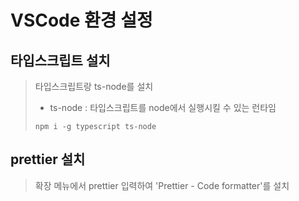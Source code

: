 # VSCode 환경 설정

## 타입스크립트 설치
> 타입스크립트랑 ts-node를 설치    
> - ts-node : 타입스크립트를 node에서 실행시킬 수 있는 런타임   
> 
> ```
> npm i -g typescript ts-node
> ```

## prettier 설치
> 확장 메뉴에서 prettier 입력하여 'Prettier - Code formatter'를 설치





